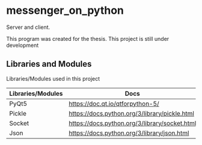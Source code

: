 # messenger_on_python
Server and client.

This program was created for the thesis.
This project is still under development



## Libraries and Modules


Libraries/Modules used in this project

| Libraries/Modules | Docs |
| ------ | ------ |
| PyQt5 | https://doc.qt.io/qtforpython-5/ |
| Pickle | https://docs.python.org/3/library/pickle.html|
| Socket | https://docs.python.org/3/library/socket.html|
| Json | https://docs.python.org/3/library/json.html |

